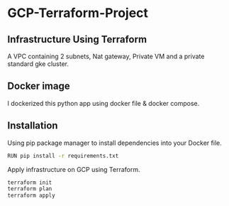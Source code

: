 # GCP-Terraform-Project

## Infrastructure Using Terraform
A VPC containing 2 subnets, Nat gateway, Private VM and a private standard gke cluster.

## Docker image
I dockerized this python app using docker file & docker compose.

## Installation
Using pip package manager to install dependencies into your Docker file.

```bash
RUN pip install -r requirements.txt
```

Apply infrastructure on GCP using Terraform.

```bash
terraform init 
terraform plan
terraform apply
```